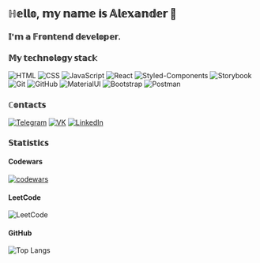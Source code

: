 ## ℍ𝕖𝕝𝕝𝕠, 𝕞𝕪 𝕟𝕒𝕞𝕖 𝕚𝕤 𝔸𝕝𝕖𝕩𝕒𝕟𝕕𝕖𝕣 👋
### 𝕀'𝕞 𝕒 𝔽𝕣𝕠𝕟𝕥𝕖𝕟𝕕 𝕕𝕖𝕧𝕖𝕝𝕠𝕡𝕖𝕣.

### 𝕄𝕪 𝕥𝕖𝕔𝕙𝕟𝕠𝕝𝕠𝕘𝕪 𝕤𝕥𝕒𝕔𝕜
![HTML](https://img.shields.io/badge/-HTML-333?style=for-the-badge&logo=html5) ![CSS](https://img.shields.io/badge/-CSS-333?style=for-the-badge&logo=css3&logoColor=blue)
![JavaScript](https://img.shields.io/badge/-JavaScript-333?style=for-the-badge&logo=javascript)
![React](https://img.shields.io/badge/-React-333?style=for-the-badge&logo=react)
![Styled-Components](https://img.shields.io/badge/-styledcomponents-333?style=for-the-badge&logo=styledcomponents)
![Storybook](https://img.shields.io/badge/-Storybook-333?style=for-the-badge&logo=Storybook)
![Git](https://img.shields.io/badge/-Git-333?style=for-the-badge&logo=Git)
![GitHub](https://img.shields.io/badge/-GitHub-333?style=for-the-badge&logo=GitHub)
![MaterialUI](https://img.shields.io/badge/-MaterialUI-333?style=for-the-badge&logo=MUI)
![Bootstrap](https://img.shields.io/badge/-Bootstrap-333?style=for-the-badge&logo=Bootstrap)
![Postman](https://img.shields.io/badge/-Postman-333?style=for-the-badge&logo=Postman)

### ℂ𝕠𝕟𝕥𝕒𝕔𝕥𝕤
[![Telegram](https://img.shields.io/badge/-Telegram-333?style=for-the-badge&logo=telegram&logoColor=27A0D9)](https://t.me/go_phase) [![VK](https://img.shields.io/badge/-VK-333?style=for-the-badge&logo=Vk&logoColor=27A0D9)](https://vk.com/demyanov_an) [![LinkedIn](https://img.shields.io/badge/-LinkedIn-333?style=for-the-badge&logo=linkedin&logoColor=blue)](https://www.linkedin.com/in/demianov-an/)

### 𝕊𝕥𝕒𝕥𝕚𝕤𝕥𝕚𝕔𝕤
#### Codewars
[![codewars](https://www.codewars.com/users/demianov/badges/large)](https://www.codewars.com/users/demianov)  
#### LeetCode
![LeetCode](https://leetcode-badge-sage.vercel.app/badge/blue-script?theme=dark&bgColor=282828)
#### GitHub
![Top Langs](https://github-readme-stats.vercel.app/api/top-langs/?username=blue-script&layout=compact&theme=dark)



<!--
**blue-script/blue-script** is a ✨ _special_ ✨ repository because its `README.md` (this file) appears on your GitHub profile.

Here are some ideas to get you started:

- 🔭 I’m currently working on ...
- 🌱 I’m currently learning ...
- 👯 I’m looking to collaborate on ...
- 🤔 I’m looking for help with ...
- 💬 Ask me about ...
- 📫 How to reach me: ...
- 😄 Pronouns: ...
- ⚡ Fun fact: ...
-->
